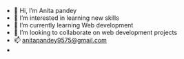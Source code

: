 - 👋 Hi, I’m Anita pandey
- 👀 I’m interested in learning new skills
- 🌱 I’m currently learning Web development
- 💞️ I’m looking to collaborate on web development projects
- 📫  anitapandey9575@gmail.com
- 


<!---
AnitaPandey24/AnitaPandey24 is a ✨ special ✨ repository because its `README.md` (this file) appears on your GitHub profile.
You can click the Preview link to take a look at your changes.
--->
